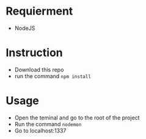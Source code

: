 # Requierment
- NodeJS

# Instruction
- Download this repo
- run the command `npm install`

# Usage
- Open the teminal and go to the root of the project
- Run the command `nodemon`
- Go to localhost:1337